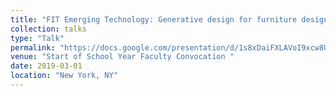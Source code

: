 ```yaml
---
title: "FIT Emerging Technology: Generative design for furniture design"
collection: talks
type: "Talk"
permalink: "https://docs.google.com/presentation/d/1s8xDaiFXLAVoI9xcw8U2elth9MXXTtHsD68LxGlK9Wc/edit?usp=sharing"
venue: "Start of School Year Faculty Convocation "
date: 2019-03-01
location: "New York, NY"
---
```

